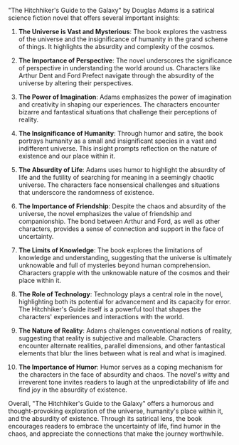 "The Hitchhiker's Guide to the Galaxy" by Douglas Adams is a satirical science fiction novel that offers several important insights:

1. **The Universe is Vast and Mysterious**: The book explores the vastness of the universe and the insignificance of humanity in the grand scheme of things. It highlights the absurdity and complexity of the cosmos.

2. **The Importance of Perspective**: The novel underscores the significance of perspective in understanding the world around us. Characters like Arthur Dent and Ford Prefect navigate through the absurdity of the universe by altering their perspectives.

3. **The Power of Imagination**: Adams emphasizes the power of imagination and creativity in shaping our experiences. The characters encounter bizarre and fantastical situations that challenge their perceptions of reality.

4. **The Insignificance of Humanity**: Through humor and satire, the book portrays humanity as a small and insignificant species in a vast and indifferent universe. This insight prompts reflection on the nature of existence and our place within it.

5. **The Absurdity of Life**: Adams uses humor to highlight the absurdity of life and the futility of searching for meaning in a seemingly chaotic universe. The characters face nonsensical challenges and situations that underscore the randomness of existence.

6. **The Importance of Friendship**: Despite the chaos and absurdity of the universe, the novel emphasizes the value of friendship and companionship. The bond between Arthur and Ford, as well as other characters, provides a sense of connection and support in the face of uncertainty.

7. **The Limits of Knowledge**: The book explores the limitations of knowledge and understanding, suggesting that the universe is ultimately unknowable and full of mysteries beyond human comprehension. Characters grapple with the unknowable nature of the cosmos and their place within it.

8. **The Role of Technology**: Technology plays a central role in the novel, highlighting both its potential for advancement and its capacity for error. The Hitchhiker's Guide itself is a powerful tool that shapes the characters' experiences and interactions with the world.

9. **The Nature of Reality**: Adams challenges conventional notions of reality, suggesting that reality is subjective and malleable. Characters encounter alternate realities, parallel dimensions, and other fantastical elements that blur the lines between what is real and what is imagined.

10. **The Importance of Humor**: Humor serves as a coping mechanism for the characters in the face of absurdity and chaos. The novel's witty and irreverent tone invites readers to laugh at the unpredictability of life and find joy in the absurdity of existence.

Overall, "The Hitchhiker's Guide to the Galaxy" offers a humorous and thought-provoking exploration of the universe, humanity's place within it, and the absurdity of existence. Through its satirical lens, the book encourages readers to embrace the uncertainty of life, find humor in the chaos, and appreciate the connections that make the journey worthwhile.